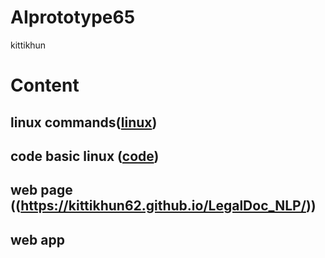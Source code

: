 # AIprototype65
kittikhun
# Content

## linux commands([linux](https://github.com/kittikhun62/AIprototype65))

## code basic linux ([code](https://github.com/kittikhun62/AIprototype65/blob/main/Code.pdf))

## web page ((https://kittikhun62.github.io/LegalDoc_NLP/))

## web app
